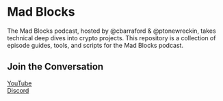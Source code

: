 # Mad Blocks
The Mad Blocks podcast, hosted by @cbarraford & @ptonewreckin, takes technical deep dives into crypto projects. This repository is a collection of episode guides, tools, and scripts for the Mad Blocks podcast.

## Join the Conversation
[YouTube](https://youtube.com/@madblocks) <br />
[Discord](http://discord.gg/5t2g7ZRJ)



